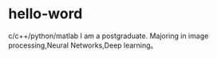 # hello-word
c/c++/python/matlab
I am a postgraduate. Majoring in image processing,Neural Networks,Deep learning。
